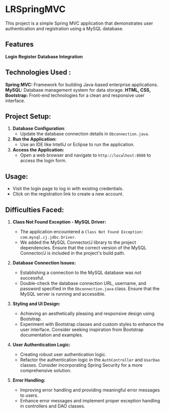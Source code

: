 # LRSpringMVC
This project is a simple Spring MVC application that demonstrates user authentication and registration using a MySQL database.
 
## Features
 
 **Login**
 **Register** 
 **Database Integration** 
 
## Technologies Used :
 
 **Spring MVC:** Framework for building Java-based enterprise applications.
 **MySQL:** Database management system for data storage.
 **HTML, CSS, Bootstrap:** Front-end technologies for a clean and responsive user interface.
 
## Project Setup:
 
1. **Database Configuration**:
    - Update the database connection details in `Dbconnection.java`.
2. **Run the Application:**
    - Use an IDE like IntelliJ or Eclipse to run the application.
3. **Access the Application:**
    - Open a web browser and navigate to `http://localhost:8080` to access the login form.
 
## Usage:
 
- Visit the login page to log in with existing credentials.
- Click on the registration link to create a new account.

## Difficulties Faced:
  
1. **Class Not Found Exception - MySQL Driver:**

    - The application encountered a `Class Not Found Exception: com.mysql.cj.jdbc.Driver`.
    - We added the MySQL Connector/J library to the project dependencies. Ensure that the correct version of the MySQL Connector/J is included in the project's build path.
 
2. **Database Connection Issues:**

    - Establishing a connection to the MySQL database was not successful.
    - Double-check the database connection URL, username, and password specified in the `Dbconnection.java` class. Ensure that the MySQL server is running and accessible.
 
3. **Styling and UI Design:**

    -  Achieving an aesthetically pleasing and responsive design using Bootstrap.
    -  Experiment with Bootstrap classes and custom styles to enhance the user interface. Consider seeking inspiration from Bootstrap documentation and examples.
 
4. **User Authentication Logic:**

    -  Creating robust user authentication logic.
    -  Refactor the authentication logic in the `AuthController` and `UserDao` classes. Consider incorporating Spring Security for a more comprehensive solution.
 
5. **Error Handling:**

    - Improving error handling and providing meaningful error messages to users.
    - Enhance error messages and implement proper exception handling in controllers and DAO classes.
 

 
